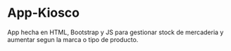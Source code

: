 # App-Kiosco

App hecha en HTML, Bootstrap y JS para gestionar stock de mercaderia y aumentar segun la marca o tipo de producto.
